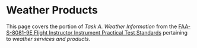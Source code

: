 # Weather Products

This page covers the portion of *Task A. Weather Information* from the [FAA-S-8081-9E Flight Instructor Instrument Practical Test Standards](https://www.faa.gov/training_testing/testing/acs/cfi_instrument_pts_9.pdf) pertaining to *weather services and products*.

<!--@include: ./docs/src/includes/weather/weather-products-overview.md | shift:1-->
<!--@include: ./docs/src/includes/weather/weather-sources.md | shift:1-->
<!--@include: ./docs/src/includes/weather/metar.md | shift:1-->
<!--@include: ./docs/src/includes/weather/pirep.md | shift:1-->
<!--@include: ./docs/src/includes/weather/freezing-level-charts.md | shift:1-->
<!--@include: ./docs/src/includes/weather/stability-charts.md | shift:1-->
<!--@include: ./docs/src/includes/weather/severe-weather-outlook-charts.md | shift:1-->
<!--@include: ./docs/src/includes/weather/taf.md | shift:1-->
<!--@include: ./docs/src/includes/weather/area-forecast.md | shift:1-->
<!--@include: ./docs/src/includes/weather/gfa.md | shift:1-->
<!--@include: ./docs/src/includes/weather/winds-aloft.md | shift:1-->
<!--@include: ./docs/src/includes/weather/surface-analysis-chart.md | shift:1-->
<!--@include: ./docs/src/includes/weather/weather-depiction-chart.md | shift:1-->
<!--@include: ./docs/src/includes/weather/prog-chart.md | shift:1-->
<!--@include: ./docs/src/includes/weather/constant-pressure-analysis.md | shift:1-->
<!--@include: ./docs/src/includes/weather/convective-outlook.md | shift:1-->
<!--@include: ./docs/src/includes/weather/radar-weather-report.md | shift:1-->
<!--@include: ./docs/src/includes/weather/radar-summary-chart.md | shift:1-->
<!--@include: ./docs/src/includes/weather/inflight-weather-advisories.md | shift:1-->
<!--@include: ./docs/src/includes/weather/sigmets-airmets.md | shift:1-->
<!--@include: ./docs/src/includes/weather/weather-products-appendix.md | shift:1-->
<!--@include: ./docs/src/includes/weather/weather-onboard.md | shift:1-->
<!--@include: ./docs/src/includes/weather/weather-briefing.md | shift:1-->
<!--@include: ./docs/src/includes/weather/weather-references.md | shift:1-->
